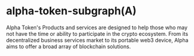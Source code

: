 # alpha-token-subgraph(A)

 Alpha Token's Products and services are designed to help those who may not have the time or ability to participate in the crypto ecosystem. From its decentralized business services market to its portable web3 device, Alpha aims to offer a broad array of blockchain solutions.
